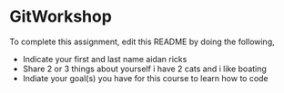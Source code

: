 # GitWorkshop

To complete this assignment, edit this README by doing the following, 

- Indicate your first and last name
aidan ricks
- Share 2 or 3 things about yourself
i have 2 cats and i like boating
- Indiate your goal(s) you have for this course
to learn how to code